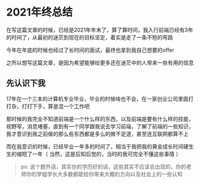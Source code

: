 # 2021年终总结

在写这篇文章的时候，已经是2021年年末了，算了算时间，我入行前端已经有3年的时间了，从最初的迷茫到现在的目标坚定，着实是走了一条不短的弯路

今年在年底的时候也经过了长时间的面试，最终也拿到我自己想要的offer

之所以想写这篇文章，是因为希望能够给更多还在迷茫中的人带来一些有用的信息

## 先认识下我

17年在一个三本的计算机专业毕业，毕业的时候啥也不会，在一家创业公司里面打打杂，打打下手，算是混一个工作吧

那时候的我完全不知道前端是一个什么样的东西，以及前端是要有什么样的技能，视野窄，消息堵塞，直到有一个同学跟我说去学习前端，了解了前端的一些知识，我才意识到我之前做的那么些东西都是多么的微不足道，甚至连互联网都算不上

而在我意识的时候，已经毕业一年多的时间了，相当于我把我的黄金成长时间硬生生的缩短了一年（ 当然，这是后知后觉的，当时的我可完全不懂这些事情 ）

> ps: 说个题外话，其实你的学历好的话，这些其实不应该会出现的，你的老师你的学姐学长大多数都能给你带来大概的方向以及社会上的一些认知

## 